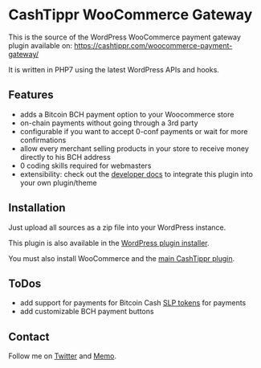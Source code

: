 # CashTippr WooCommerce Gateway
This is the source of the WordPress WooCommerce payment gateway plugin available on: https://cashtippr.com/woocommerce-payment-gateway/

It is written in PHP7 using the latest WordPress APIs and hooks.

## Features
* adds a Bitcoin BCH payment option to your Woocommerce store
* on-chain payments without going through a 3rd party
* configurable if you want to accept 0-conf payments or wait for more confirmations
* allow every merchant selling products in your store to receive money directly to his BCH address
* 0 coding skills required for webmasters
* extensibility: check out the [developer docs](https://cashtippr.com/developer-docs/) to integrate this plugin into your own plugin/theme


## Installation
Just upload all sources as a zip file into your WordPress instance.

This plugin is also available in the [WordPress plugin installer](https://wordpress.org/plugins/cashtippr-woocommerce-addon/).

You must also install WooCommerce and the [main CashTippr plugin](https://github.com/Ekliptor/cashtippr).


## ToDos
* add support for payments for Bitcoin Cash [SLP tokens](https://simpleledger.cash/) for payments
* add customizable BCH payment buttons


## Contact
Follow me on [Twitter](https://twitter.com/ekliptor) and [Memo](https://memo.cash/profile/1JFKA1CabVyX98qPRAUQBL9NhoTnXZr5Zm).
